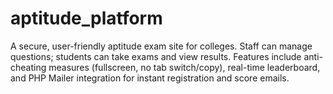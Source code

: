 # aptitude_platform
A secure, user-friendly aptitude exam site for colleges. Staff can manage questions; students can take exams and view results. Features include anti-cheating measures (fullscreen, no tab switch/copy), real-time leaderboard, and PHP Mailer integration for instant registration and score emails.
